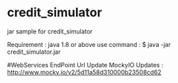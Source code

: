 # credit_simulator
jar sample for credit_simulator



Requirement : 
java 1.8 or above
use command : 
$ java -jar credit_simulator.jar


#WebServices EndPoint Url Update MockyIO Updates : 
http://www.mocky.io/v2/5d11a58d310000b23508cd62
